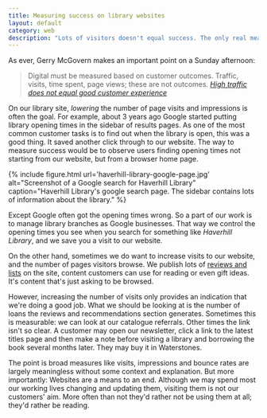 ```yaml
---
title: Measuring success on library websites
layout: default
category: web
description: "Lots of visitors doesn't equal success. The only real measure of whether your website is doing well is if it helps people do what they want to do."
---
```


As ever, Gerry McGovern makes an important point on a Sunday afternoon:

> Digital must be measured based on customer outcomes. Traffic, visits, time spent, page views; these are not outcomes. <cite><a href="http://gerrymcgovern.com/high-traffic-does-not-equal-good-customer-experience">High traffic does not equal good customer experience</a></cite>

On our library site, _lowering_ the number of page visits and impressions is often the goal. For example, about 3 years ago Google started putting library opening times in the sidebar of results pages. As one of the most common customer tasks is to find out when the library is open, this was a good thing. It saved another click through to our website. The way to measure success would be to observe users finding opening times not starting from our website, but from a browser home page.

{% include figure.html url='haverhill-library-google-page.jpg' alt="Screenshot of a Google search for Haverhill Library" caption="Haverhill Library's google search page. The sidebar contains lots of information about the library." %}

Except Google often got the opening times wrong. So a part of our work is to manage library branches as Google businesses. That way we control the opening times you see when you search for something like <i>Haverhill Library</i>, and we save you a visit to our website.

On the other hand, sometimes we do want to increase visits to our website, and the number of pages visitors browse. We publish lots of [reviews and lists](https://www.suffolklibraries.co.uk/new-suggestions/) on the site, content customers can use for reading or even gift ideas. It's content that's just asking to be browsed.

However, increasing the number of visits only provides an indication that we're doing a good job. What we should be looking at is the number of loans the reviews and recommendations section generates. Sometimes this is measurable: we can look at our catalogue referrals. Other times the link isn't so clear. A customer may open our newsletter, click a link to the latest titles page and then make a note before visiting a library and borrowing the book several months later. They may buy it in Waterstones.

The point is broad measures like visits, impressions and bounce rates are largely meaningless without some context and explanation. But more importantly: Websites are a means to an end. Although we may spend most our working lives changing and updating them, visiting them is not our customers' aim. More often than not they'd rather not be using them at all; they'd rather be reading.
